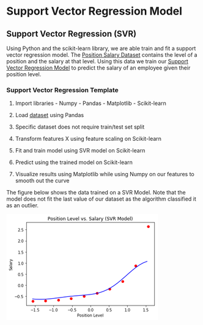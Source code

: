 # Support Vector Regression Model

## Support Vector Regression (SVR)

Using Python and the scikit-learn library, we are able train and fit a support vector regression model.
The [Position Salary Dataset](./Position_Salaries.csv) contains the level of a position and the salary at that level.
Using this data we train our [Support Vector Regression Model](./svr.py) to predict the salary of an employee given their position level.

### Support Vector Regression Template

  1. Import libraries
    - Numpy
    - Pandas
    - Matplotlib
    - Scikit-learn

  2. Load [dataset](./Position_Salaries.csv) using Pandas

  3. Specific dataset does not require train/test set split

  4. Transform features X using feature scaling on Scikit-learn

  5. Fit and train model using SVR model on Scikit-learn

  6. Predict using the trained model on Scikit-learn

  7. Visualize results using Matplotlib while using Numpy on our features to smooth out the curve

The figure below shows the data trained on a SVR Model. Note that the model does not fit the last value of our dataset as the algorithm classified it as an outlier.

![SVR](./svr.png)
